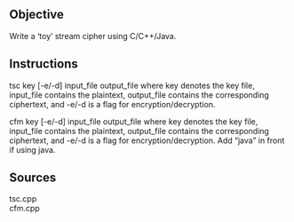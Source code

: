Objective
--------------------------------------
Write a ‘toy’ stream cipher using C/C++/Java.

Instructions
--------------------------------------
tsc key [-e/-d] input_file output_file
where key denotes the key file, input_file contains the plaintext, output_file
contains the corresponding ciphertext, and -e/-d is a flag for encryption/decryption.

cfm key [-e/-d] input_file output_file
where key denotes the key file, input_file contains the plaintext, output_file contains
the corresponding ciphertext, and -e/-d is a flag for encryption/decryption. Add “java”
in front if using java.

Sources
--------------------------------------
tsc.cpp  
cfm.cpp  
